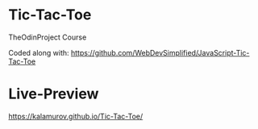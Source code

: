 # Tic-Tac-Toe
TheOdinProject Course

Coded along with: https://github.com/WebDevSimplified/JavaScript-Tic-Tac-Toe

# Live-Preview
https://kalamurov.github.io/Tic-Tac-Toe/
